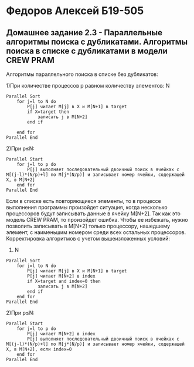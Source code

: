 # Федоров Алексей Б19-505

## Домашнее задание 2.3 - Параллельные алгоритмы поиска с дубликатами. Алгоритмы поиска в списке с дубликатами в модели CREW PRAM

Алгоритмы параллельного поиска в списке без дубликатов:

1)При количестве процессов p равном количеству элементов: N

```
Parallel Sort
	for j=l to N do
		P[j] читает M[j] в Х и M[N+1] в target
		if X=target then
			записать j в M[N+2]
		end if

	end for
Parallel End
```
2)При p≤N:
```
Parallel Start
	for j=l to p do
		P[j] выполняет последовательный двоичный поиск в ячейках с M[(j-l)*(N/p)+l] no M[j*(N/p)] и записывает номер ячейки, содержащей X, в M[N+2]
	end for
Parallel End
```


Если в списке есть повторяющиеся элементы, то в процессе выполнения программы произойдет ситуация, когда несколько процессоров будут записывать данные в ячейку M[N+2]. Так как это модель CREW PRAM, то произойдет ошибка. Чтобы ее избежать, нужно позволить записывать в M[N+2] только процессору, нашедшему элемент, с наименьшим номером среди всех остальных процессоров. Корректировка алгоритмов с учетом вышеизложенных условий:

1) N
```
Parallel Sort
	for j=l to N do
		P[j] читает M[j] в Х и M[N+1] в target
		P[j] читает M[N+2] в index
		if X=target and index=0 then
			записать j в M[N+2]
		end if
	end for
Parallel End
```

2)При p≤N:
```
Parallel Start
	for j=l to p do
		P[j] читает M[N+2] в index
		P[j] выполняет последовательный двоичный поиск в ячейках с M[(j-l)*(N/p)+l] no M[j*(N/p)] и записывает номер ячейки, содержащей X, в M[N+2], если index=0
	end for
Parallel End
```
